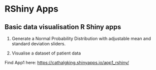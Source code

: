 # RShiny Apps

## Basic data visualisation R Shiny apps
1. Generate a Normal Probability Distribution with adjustable mean and standard deviation sliders.

2. Visualise a dataset of patient data 

Find App1 here:
https://cathalgking.shinyapps.io/app1_rshiny/
